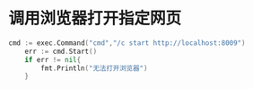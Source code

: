 # 调用浏览器打开指定网页

```go
cmd := exec.Command("cmd","/c start http://localhost:8009")
	err := cmd.Start()
	if err != nil{
		fmt.Println("无法打开浏览器")
	}
```

